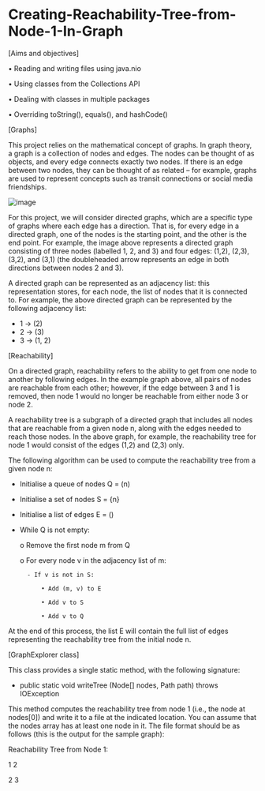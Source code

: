 # Creating-Reachability-Tree-from-Node-1-In-Graph

[Aims and objectives]

• Reading and writing files using java.nio

• Using classes from the Collections API

• Dealing with classes in multiple packages

• Overriding toString(), equals(), and hashCode()

[Graphs]

This project relies on the mathematical concept of graphs.
In graph theory, a graph is a collection of nodes and edges.
The nodes can be thought of as objects, and every edge connects exactly two nodes.
If there is an edge between two nodes, they can be thought of as related – for example,
graphs are used to represent concepts such as transit connections or social media friendships.

![image](https://user-images.githubusercontent.com/73764849/147889777-ecb7d521-5f8c-4cec-8eb7-cbb53bdc57c1.png)

For this project, we will consider directed graphs, which are a specific
type of graphs where each edge has a direction. That is, for every
edge in a directed graph, one of the nodes is the starting point,
and the other is the end point. For example, the image above
represents a directed graph consisting of three nodes (labelled 1,
2, and 3) and four edges: (1,2), (2,3), (3,2), and (3,1) (the doubleheaded arrow represents an edge in both directions between
nodes 2 and 3).

A directed graph can be represented as an adjacency list: this representation stores, for each node,
the list of nodes that it is connected to. For example, the above directed graph can be represented
by the following adjacency list:
- 1 -> (2)
- 2 -> (3)
- 3 -> (1, 2)

[Reachability]

On a directed graph, reachability refers to the ability to get from one node to another by following
edges. In the example graph above, all pairs of nodes are reachable from each other; however, if the
edge between 3 and 1 is removed, then node 1 would no longer be reachable from either node 3 or
node 2.

A reachability tree is a subgraph of a directed graph that includes all nodes that are reachable from
a given node n, along with the edges needed to reach those nodes. In the above graph, for example,
the reachability tree for node 1 would consist of the edges (1,2) and (2,3) only.

The following algorithm can be used to compute the reachability tree from a given node n:

- Initialise a queue of nodes Q = (n)
- Initialise a set of nodes S = {n}
- Initialise a list of edges E = ()

- While Q is not empty:

    o Remove the first node m from Q
    
    o For every node v in the adjacency list of m:
    
        - If v is not in S:
        
            • Add (m, v) to E
            
            • Add v to S
            
            • Add v to Q
    
At the end of this process, the list E will contain the full list of edges representing the reachability
tree from the initial node n.

[GraphExplorer class]

This class provides a single static method, with the following signature:
- public static void writeTree (Node[] nodes, Path path) throws IOException

This method computes the reachability tree from node 1 (i.e., the node at nodes[0]) and write
it to a file at the indicated location. You can assume that the nodes array has at least one node in it.
The file format should be as follows (this is the output for the sample graph):

Reachability Tree from Node 1:

1 2

2 3

